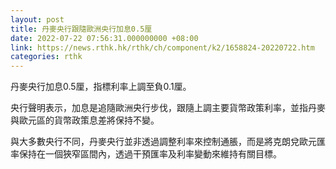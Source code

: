 ```yaml
---
layout: post
title: 丹麥央行跟隨歐洲央行加息0.5厘
date: 2022-07-22 07:56:31.000000000 +08:00
link: https://news.rthk.hk/rthk/ch/component/k2/1658824-20220722.htm
categories: rthk
---
```


丹麥央行加息0.5厘，指標利率上調至負0.1厘。

央行聲明表示，加息是追隨歐洲央行步伐，跟隨上調主要貨幣政策利率，並指丹麥與歐元區的貨幣政策息差將保持不變。

與大多數央行不同，丹麥央行並非透過調整利率來控制通脹，而是將克朗兌歐元匯率保持在一個狹窄區間內，透過干預匯率及利率變動來維持有關目標。
